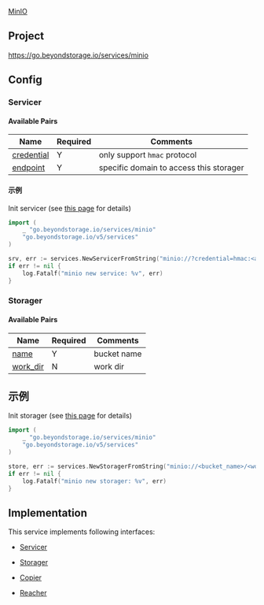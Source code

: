 [MinIO](https://min.io)

## Project

<https://go.beyondstorage.io/services/minio>

## Config

### Servicer

#### Available Pairs

| Name                                 | Required | Comments                                |
| ------------------------------------ | -------- | --------------------------------------- |
| [credential](../pairs/credential.md) | Y        | only support `hmac` protocol            |
| [endpoint](../pairs/endpoint.md)     | Y        | specific domain to access this storager |

#### 示例

Init servicer (see [this page](../operations/index.md#how-to-initialize-a-servicerstorager) for details)

```go
import (
    _ "go.beyondstorage.io/services/minio"
    "go.beyondstorage.io/v5/services"
)

srv, err := services.NewServicerFromString("minio://?credential=hmac:<access_key>:<secret_key>&endpoint=https:<host>:<port>")
if err != nil {
    log.Fatalf("minio new service: %v", err)
}
```

### Storager

#### Available Pairs

| Name                             | Required | Comments    |
| -------------------------------- | -------- | ----------- |
| [name](../pairs/name.md)         | Y        | bucket name |
| [work_dir](../pairs/work_dir.md) | N        | work dir    |

## 示例

Init storager (see [this page](../operations/index.md#how-to-initialize-a-servicerstorager) for details)

```go
import (
    _ "go.beyondstorage.io/services/minio"
    "go.beyondstorage.io/v5/services"
)

store, err := services.NewStoragerFromString("minio://<bucket_name>/<work_dir>?credential=hmac:<access_key>:<secret_key>&endpoint=https:<host>:<port>")
if err != nil {
    log.Fatalf("minio new storager: %v", err)
}
```

## Implementation

This service implements following interfaces:

- [Servicer](../operations/servicer/index.md)

- [Storager](../operations/storager/index.md)

- [Copier](../operations/copy.md)

- [Reacher](../operations/reach.md)
